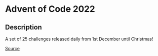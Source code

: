 # Advent of Code 2022

## Description
A set of 25 challenges released daily from 1st December until Christmas!

[Source](https://adventofcode.com/)
